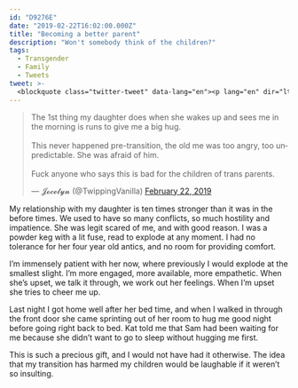 ```yaml
---
id: "D9276E"
date: "2019-02-22T16:02:00.000Z"
title: "Becoming a better parent"
description: "Won't somebody think of the children?"
tags:
  - Transgender
  - Family
  - Tweets
tweet: >-
  <blockquote class="twitter-tweet" data-lang="en"><p lang="en" dir="ltr">The 1st thing my daughter does when she wakes up and sees me in the morning is runs to give me a big hug.<br><br>This never happened pre-transition, the old me was too angry, too unpredictable. She was afraid of him.<br><br>Fuck anyone who says this is bad for the children of trans parents.</p>&mdash; 𝓙𝓸𝓬𝓮𝓵𝔂𝓷 (@TwippingVanilla) <a href="https://twitter.com/TwippingVanilla/status/1098963132720963585?ref_src=twsrc%5Etfw">February 22, 2019</a></blockquote>
---
```

<blockquote class="twitter-tweet" data-lang="en"><p lang="en" dir="ltr">The 1st thing my daughter does when she wakes up and sees me in the morning is runs to give me a big hug.<br><br>This never happened pre-transition, the old me was too angry, too unpredictable. She was afraid of him.<br><br>Fuck anyone who says this is bad for the children of trans parents.</p>&mdash; 𝓙𝓸𝓬𝓮𝓵𝔂𝓷 (@TwippingVanilla) <a href="https://twitter.com/TwippingVanilla/status/1098963132720963585?ref_src=twsrc%5Etfw">February 22, 2019</a></blockquote>
<script async src="https://platform.twitter.com/widgets.js" charset="utf-8"></script>

My relationship with my daughter is ten times stronger than it was in the before times. We used to have so many conflicts, so much hostility and impatience. She was legit scared of me, and with good reason. I was a powder keg with a lit fuse, read to explode at any moment. I had no tolerance for her four year old antics, and no room for providing comfort.

I’m immensely patient with her now, where previously I would explode at the smallest slight. I’m more engaged, more available, more empathetic. When she’s upset, we talk it through, we work out her feelings. When I’m upset she tries to cheer me up.

Last night I got home well after her bed time, and when I walked in through the front door she came sprinting out of her room to hug me good night before going right back to bed. Kat told me that Sam had been waiting for me because she didn’t want to go to sleep without hugging me first.

This is such a precious gift, and I would not have had it otherwise. The idea that my transition has harmed my children would be laughable if it weren’t so insulting.
